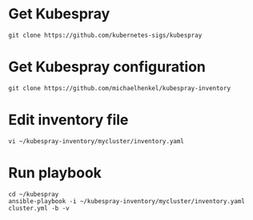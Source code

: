 # Get Kubespray
```
git clone https://github.com/kubernetes-sigs/kubespray
```
# Get Kubespray configuration
```
git clone https://github.com/michaelhenkel/kubespray-inventory
```
# Edit inventory file
```
vi ~/kubespray-inventory/mycluster/inventory.yaml
```
# Run playbook
```
cd ~/kubespray
ansible-playbook -i ~/kubespray-inventory/mycluster/inventory.yaml cluster.yml -b -v
```
